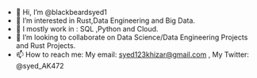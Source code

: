 - 👋 Hi, I’m @blackbeardsyed1
- 👀 I’m interested in Rust,Data Engineering and Big Data.
- 🌱 I mostly work in : SQL ,Python and Cloud.
- 💞️ I’m looking to collaborate on Data Science/Data Engineering Projects and Rust Projects.
- 📫 How to reach me: My email: syed123khizar@gmail.com , My Twitter: @syed_AK472

<!---
blackbeardsyed1/blackbeardsyed1 is a ✨ special ✨ repository because its `README.md` (this file) appears on your GitHub profile.
You can click the Preview link to take a look at your changes.
--->
